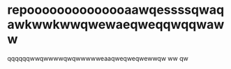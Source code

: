 # repoooooooooooooaawqessssqwaqawkwwkwwqwewaeqweqqwqqwaww
qqqqqqwwqwwwwqwqwwwwweaaqweqweqwewwqw
ww
qw
